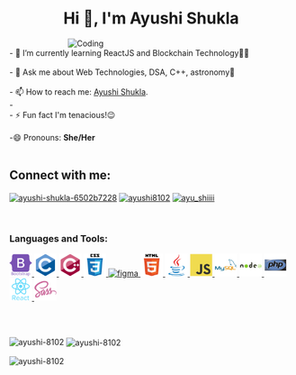 <h1 align="center">Hi 👋, I'm Ayushi Shukla</h1>

<img align="right" alt="Coding" width="400" src="https://user-images.githubusercontent.com/91957156/142490103-c192839f-2d16-46e3-ba1d-36329d9a1582.jpg">

 <br>
- 🌱 I’m currently learning ReactJS and Blockchain Technology👨‍💻
 <br>
 <br>
- 💬 Ask me about Web Technologies, DSA, C++, astronomy💫
 <br><br>
- 📫 How to reach me: <a href="mailto:ayushi.shukla8102@gmail.com">Ayushi Shukla</a>.<br>
-<br>
- ⚡ Fun fact  I'm tenacious!😉
 <br><br>
 -😄 Pronouns: <strong>She/Her</strong>
<br><br>
<h2 align="left">Connect with me:</h3>
<p align="left">
 <a href="https://linkedin.com/in/ayushi-shukla-6502b7228" target="blank"><img align="center" src="https://raw.githubusercontent.com/rahuldkjain/github-profile-readme-generator/master/src/images/icons/Social/linked-in-alt.svg" alt="ayushi-shukla-6502b7228" height="30" width="40" /></a>
<a href="https://kaggle.com/ayushi8102" target="blank"><img align="center" src="https://raw.githubusercontent.com/rahuldkjain/github-profile-readme-generator/master/src/images/icons/Social/kaggle.svg" alt="ayushi8102" height="30" width="40" /></a>
<a href="https://dribbble.com/ayu_shiiii" target="blank"><img align="center" src="https://raw.githubusercontent.com/rahuldkjain/github-profile-readme-generator/master/src/images/icons/Social/dribbble.svg" alt="ayu_shiiii" height="30" width="40" /></a>
</p>
<br>
<h3 align="left">Languages and Tools:</h3>
<p align="left"> <a href="https://getbootstrap.com" target="_blank" rel="noreferrer"> <img src="https://raw.githubusercontent.com/devicons/devicon/master/icons/bootstrap/bootstrap-plain-wordmark.svg" alt="bootstrap" width="40" height="40"/> </a> <a href="https://www.cprogramming.com/" target="_blank" rel="noreferrer"> <img src="https://raw.githubusercontent.com/devicons/devicon/master/icons/c/c-original.svg" alt="c" width="40" height="40"/> </a> <a href="https://www.w3schools.com/cpp/" target="_blank" rel="noreferrer"> <img src="https://raw.githubusercontent.com/devicons/devicon/master/icons/cplusplus/cplusplus-original.svg" alt="cplusplus" width="40" height="40"/> </a> <a href="https://www.w3schools.com/css/" target="_blank" rel="noreferrer"> <img src="https://raw.githubusercontent.com/devicons/devicon/master/icons/css3/css3-original-wordmark.svg" alt="css3" width="40" height="40"/> </a> <a href="https://www.figma.com/" target="_blank" rel="noreferrer"> <img src="https://www.vectorlogo.zone/logos/figma/figma-icon.svg" alt="figma" width="40" height="40"/> </a> <a href="https://www.w3.org/html/" target="_blank" rel="noreferrer"> <img src="https://raw.githubusercontent.com/devicons/devicon/master/icons/html5/html5-original-wordmark.svg" alt="html5" width="40" height="40"/> </a> <a href="https://www.java.com" target="_blank" rel="noreferrer"> <img src="https://raw.githubusercontent.com/devicons/devicon/master/icons/java/java-original.svg" alt="java" width="40" height="40"/> </a> <a href="https://developer.mozilla.org/en-US/docs/Web/JavaScript" target="_blank" rel="noreferrer"> <img src="https://raw.githubusercontent.com/devicons/devicon/master/icons/javascript/javascript-original.svg" alt="javascript" width="40" height="40"/> </a> <a href="https://www.mysql.com/" target="_blank" rel="noreferrer"> <img src="https://raw.githubusercontent.com/devicons/devicon/master/icons/mysql/mysql-original-wordmark.svg" alt="mysql" width="40" height="40"/> </a> <a href="https://nodejs.org" target="_blank" rel="noreferrer"> <img src="https://raw.githubusercontent.com/devicons/devicon/master/icons/nodejs/nodejs-original-wordmark.svg" alt="nodejs" width="40" height="40"/> </a> <a href="https://www.php.net" target="_blank" rel="noreferrer"> <img src="https://raw.githubusercontent.com/devicons/devicon/master/icons/php/php-original.svg" alt="php" width="40" height="40"/> </a> <a href="https://reactjs.org/" target="_blank" rel="noreferrer"> <img src="https://raw.githubusercontent.com/devicons/devicon/master/icons/react/react-original-wordmark.svg" alt="react" width="40" height="40"/> </a> <a href="https://sass-lang.com" target="_blank" rel="noreferrer"> <img src="https://raw.githubusercontent.com/devicons/devicon/master/icons/sass/sass-original.svg" alt="sass" width="40" height="40"/> </a> </p>
<br><br>
<p><img align="left" src="https://github-readme-stats.vercel.app/api/top-langs?username=ayushi-8102&show_icons=true&locale=en&layout=compact" alt="ayushi-8102" /></p>

<p>&nbsp;<img align="center" src="https://github-readme-stats.vercel.app/api?username=ayushi-8102&show_icons=true&locale=en" alt="ayushi-8102" /></p>

<p><img align="center" src="https://github-readme-streak-stats.herokuapp.com/?user=ayushi-8102&" alt="ayushi-8102" /></p>

